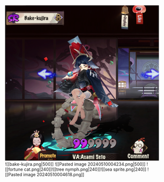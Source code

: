 ![bake-kujira](../../00%20_resources/Onymoji/bake-kujira.png)
![[bake-kujira.png|500]]
![[Pasted image 20240510004234.png|500]]
![[fortune cat.png|240]]![[tree nymph.png|240]]![[sea sprite.png|240]]
![[Pasted image 20240510004618.png]]